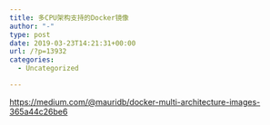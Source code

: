 ```yaml
---
title: 多CPU架构支持的Docker镜像
author: "-"
type: post
date: 2019-03-23T14:21:31+00:00
url: /?p=13932
categories:
  - Uncategorized

---
```

https://medium.com/@mauridb/docker-multi-architecture-images-365a44c26be6